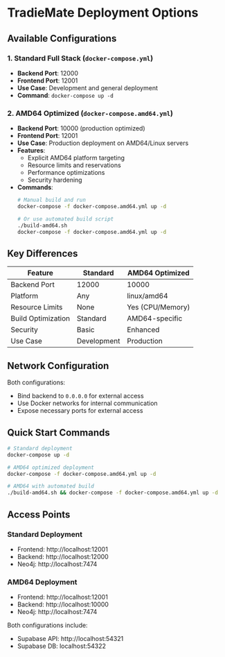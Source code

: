 # TradieMate Deployment Options

## Available Configurations

### 1. Standard Full Stack (`docker-compose.yml`)
- **Backend Port**: 12000
- **Frontend Port**: 12001
- **Use Case**: Development and general deployment
- **Command**: `docker-compose up -d`

### 2. AMD64 Optimized (`docker-compose.amd64.yml`)
- **Backend Port**: 10000 (production optimized)
- **Frontend Port**: 12001
- **Use Case**: Production deployment on AMD64/Linux servers
- **Features**:
  - Explicit AMD64 platform targeting
  - Resource limits and reservations
  - Performance optimizations
  - Security hardening
- **Commands**:
  ```bash
  # Manual build and run
  docker-compose -f docker-compose.amd64.yml up -d
  
  # Or use automated build script
  ./build-amd64.sh
  docker-compose -f docker-compose.amd64.yml up -d
  ```

## Key Differences

| Feature | Standard | AMD64 Optimized |
|---------|----------|-----------------|
| Backend Port | 12000 | 10000 |
| Platform | Any | linux/amd64 |
| Resource Limits | None | Yes (CPU/Memory) |
| Build Optimization | Standard | AMD64-specific |
| Security | Basic | Enhanced |
| Use Case | Development | Production |

## Network Configuration

Both configurations:
- Bind backend to `0.0.0.0` for external access
- Use Docker networks for internal communication
- Expose necessary ports for external access

## Quick Start Commands

```bash
# Standard deployment
docker-compose up -d

# AMD64 optimized deployment
docker-compose -f docker-compose.amd64.yml up -d

# AMD64 with automated build
./build-amd64.sh && docker-compose -f docker-compose.amd64.yml up -d
```

## Access Points

### Standard Deployment
- Frontend: http://localhost:12001
- Backend: http://localhost:12000
- Neo4j: http://localhost:7474

### AMD64 Deployment
- Frontend: http://localhost:12001
- Backend: http://localhost:10000
- Neo4j: http://localhost:7474

Both configurations include:
- Supabase API: http://localhost:54321
- Supabase DB: localhost:54322